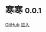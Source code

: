 # 寒寒 <small>0.0.1</small>

[GitHub]()
[进入](src/pages/home.md)

[//]: # (![]&#40;http://api.muvip.cn/api/bing&#41;)

